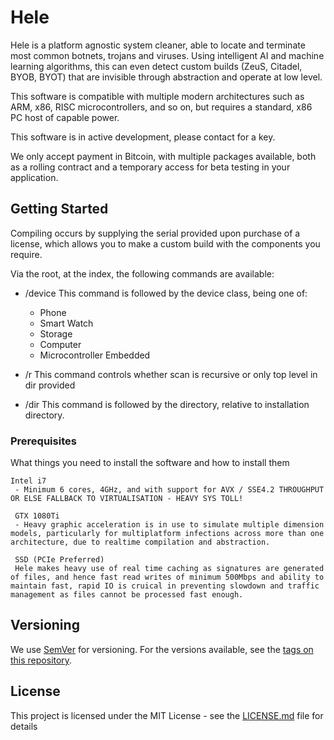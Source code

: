 # Hele

Hele is a platform agnostic system cleaner, able to locate and terminate most common botnets, trojans and viruses. Using intelligent AI and machine learning algorithms, this can even detect custom builds (ZeuS, Citadel, BYOB, BYOT) that are invisible through abstraction and operate at low level.

This software is compatible with multiple modern architectures such as ARM, x86, RISC microcontrollers, and so on, but requires a standard, x86 PC host of capable power.

This software is in active development, please contact for a key.

We only accept payment in Bitcoin, with multiple packages available, both as a rolling contract and a temporary access for beta testing in your application.

## Getting Started

Compiling occurs by supplying the serial provided upon purchase of a license, which allows you to make a custom build with the components you require.

Via the root, at the index, the following commands are available:

- /device
 This command is followed by the device class, being one of:
  - Phone
  - Smart Watch
  - Storage
  - Computer
  - Microcontroller Embedded
  
- /r
 This command controls whether scan is recursive or only top level in dir provided
 
- /dir
 This command is followed by the directory, relative to installation directory.
 
### Prerequisites

What things you need to install the software and how to install them

```
Intel i7
 - Minimum 6 cores, 4GHz, and with support for AVX / SSE4.2 THROUGHPUT OR ELSE FALLBACK TO VIRTUALISATION - HEAVY SYS TOLL!
 
 GTX 1080Ti
 - Heavy graphic acceleration is in use to simulate multiple dimension models, particularly for multiplatform infections across more than one architecture, due to realtime compilation and abstraction.
 
 SSD (PCIe Preferred)
 Hele makes heavy use of real time caching as signatures are generated of files, and hence fast read writes of minimum 500Mbps and ability to maintain fast, rapid IO is cruical in preventing slowdown and traffic management as files cannot be processed fast enough.
```
## Versioning

We use [SemVer](http://semver.org/) for versioning. For the versions available, see the [tags on this repository](https://github.com/your/project/tags). 


## License

This project is licensed under the MIT License - see the [LICENSE.md](LICENSE.md) file for details
